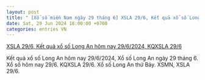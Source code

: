 ```yaml
---
layout: post
title: " [Xổ số miền Nam ngày 29 tháng 6] XSLA 29/6, Kết quả xổ số Long An hôm nay 29/6/2024, KQXSLA 29/6"
date: Sat, 29 Jun 2024 18:00:00 +0700
categories: entries VN
---
```

[XSLA 29/6, Kết quả xổ số Long An hôm nay 29/6/2024, KQXSLA 29/6](https://congthuong.vn/xsla-296-ket-qua-xo-so-long-an-hom-nay-2962024-kqxsla-thu-bay-ngay-29-thang-6-329016.html)

Kết quả xổ số Long An hôm nay 29/6/2024, Xổ số Long An ngày 29 tháng 6. Xổ số hôm nay 29/6. KQXSLA 29/6. Xổ số Long An thứ Bảy. XSMN, XSLA 29/6.

